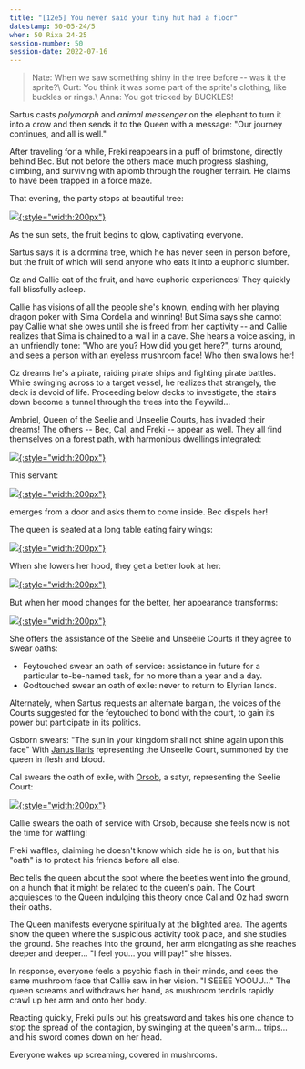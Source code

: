 ```yaml
---
title: "[12e5] You never said your tiny hut had a floor"
datestamp: 50-05-24/5
when: 50 Rixa 24-25
session-number: 50
session-date: 2022-07-16
---
```


> Nate: When we saw something shiny in the tree before -- was it the sprite?\\
> Curt: You think it was some part of the sprite's clothing, like buckles or rings.\\
> Anna: You got tricked by BUCKLES!

Sartus casts *polymorph* and *animal messenger* on the elephant to turn it into a crow and then sends it to the Queen with a message: "Our journey continues, and all is well."

After traveling for a while, Freki reappears in a puff of brimstone, directly behind Bec. But not before the others made much progress slashing, climbing, and surviving with aplomb through the rougher terrain. He claims to have been trapped in a force maze.

That evening, the party stops at beautiful tree:

[![](https://i.pinimg.com/originals/3c/1a/71/3c1a71cd39e3f9d98e56c11a72333551.jpg){:style="width:200px"}](https://www.pinterest.com/pin/421227371400689295/)

As the sun sets, the fruit begins to glow, captivating everyone.

Sartus says it is a dormina tree, which he has never seen in person before, but the fruit of which will send anyone who eats it into a euphoric slumber.

Oz and Callie eat of the fruit, and have euphoric experiences! They quickly fall blissfully asleep.

Callie has visions of all the people she's known, ending with her playing dragon poker with Sima Cordelia and winning! But Sima says she cannot pay Callie what she owes until she is freed from her captivity -- and Callie realizes that Sima is chained to a wall in a cave. She hears a voice asking, in an unfriendly tone: "Who are you? How did you get here?", turns around, and sees a person with an eyeless mushroom face! Who then swallows her!

Oz dreams he's a pirate, raiding pirate ships and fighting pirate battles. While swinging across to a target vessel, he realizes that strangely, the deck is devoid of life. Proceeding below decks to investigate, the stairs down become a tunnel through the trees into the Feywild...

Ambriel, Queen of the Seelie and Unseelie Courts, has invaded their dreams! The others -- Bec, Cal, and Freki -- appear as well. They all find themselves on a forest path, with harmonious dwellings integrated:

[![](https://i.pinimg.com/originals/23/b5/bb/23b5bb04b7cc095ca2481aac216b3826.jpg){:style="width:200px"}](https://www.pinterest.com/pin/421227371400689300/)

This servant:

[![](https://i.pinimg.com/originals/10/1c/1f/101c1f4aa873409099b855b0d0779eeb.jpg){:style="width:200px"}](https://www.pinterest.com/pin/421227371404839682/)

emerges from a door and asks them to come inside. Bec dispels her!

The queen is seated at a long table eating fairy wings:

[![](https://i.pinimg.com/originals/52/ce/cc/52ceccb9d4fc52eca3e80ef5911cbf2e.jpg){:style="width:200px"}](https://www.pinterest.com/pin/421227371407463875/)

When she lowers her hood, they get a better look at her:

[![](https://i.pinimg.com/originals/7c/2c/a7/7c2ca7c156f4374967a619235d148cd4.jpg){:style="width:200px"}](https://www.pinterest.com/pin/406379566372036066/)

But when her mood changes for the better, her appearance transforms:

[![](https://i.pinimg.com/originals/30/c3/29/30c3294db371313914549193db4b429c.jpg){:style="width:200px"}](https://www.pinterest.com/pin/421227371404839716/)

She offers the assistance of the Seelie and Unseelie Courts if they agree to swear oaths:

- Feytouched swear an oath of service: assistance in future for a particular to-be-named task, for no more than a year and a day.
- Godtouched swear an oath of exile: never to return to Elyrian lands.

Alternately, when Sartus requests an alternate bargain, the voices of the Courts suggested for the feytouched to bond with the court, to gain its power but participate in its politics.

Osborn swears: "The sun in your kingdom shall not shine again upon this face"
With [Janus Ilaris](../dossiers/janus-ilaris) representing the Unseelie Court, summoned by the queen in flesh and blood.

Cal swears the oath of exile, with [Orsob](../dossiers/orsob), a satyr, representing the Seelie Court:

[![](https://i.pinimg.com/originals/1f/7e/aa/1f7eaa8b1691a657d36bcc7ab02ede8a.png){:style="width:200px"}](https://www.pinterest.com/pin/803118546049660952/)

Callie swears the oath of service with Orsob, because she feels now is not the time for waffling!

Freki waffles, claiming he doesn't know which side he is on, but that his "oath" is to protect his friends before all else.

Bec tells the queen about the spot where the beetles went into the ground, on a hunch that it might be related to the queen's pain. The Court acquiesces to the Queen indulging this theory once Cal and Oz had sworn their oaths.

The Queen manifests everyone spiritually at the blighted area. The agents show the queen where the suspicious activity took place, and she studies the ground. She reaches into the ground, her arm elongating as she reaches deeper and deeper... "I feel you... you will pay!" she hisses.

In response, everyone feels a psychic flash in their minds, and sees the same mushroom face that Callie saw in her vision. "I SEEEE YOOUU..." The queen screams and withdraws her hand, as mushroom tendrils rapidly crawl up her arm and onto her body.

Reacting quickly, Freki pulls out his greatsword and takes his one chance to stop the spread of the contagion, by swinging at the queen's arm... trips... and his sword comes down on her head.

Everyone wakes up screaming, covered in mushrooms.
